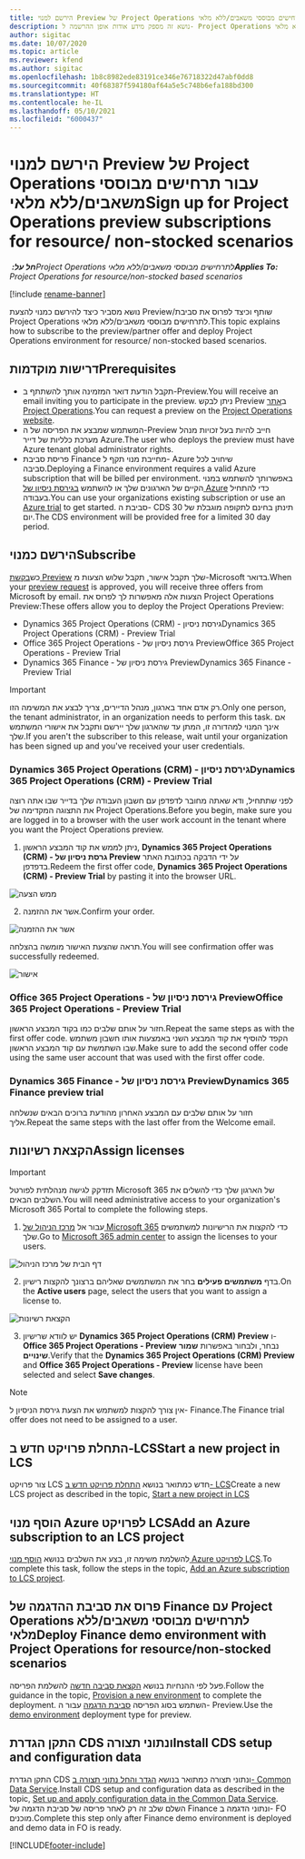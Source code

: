 ```yaml
---
title: הירשם למנוי Preview של Project Operations עבור תרחישים מבוססי משאבים/ללא מלאי
description: נושא זה מספק מידע אודות אופן ההרשמה ל- Project Operations ופריסה שלו עבור תרחישים מבוססי משאבים/ללא מלאי.
author: sigitac
ms.date: 10/07/2020
ms.topic: article
ms.reviewer: kfend
ms.author: sigitac
ms.openlocfilehash: 1b8c8982ede83191ce346e76718322d47abf0dd8
ms.sourcegitcommit: 40f68387f594180af64a5e5c748b6efa188bd300
ms.translationtype: HT
ms.contentlocale: he-IL
ms.lasthandoff: 05/10/2021
ms.locfileid: "6000437"
---
```

# <a name="sign-up-for-project-operations-preview-subscriptions-for-resource-non-stocked-scenarios"></a><span data-ttu-id="f7fc9-103">הירשם למנוי Preview של Project Operations עבור תרחישים מבוססי משאבים/ללא מלאי</span><span class="sxs-lookup"><span data-stu-id="f7fc9-103">Sign up for Project Operations preview subscriptions for resource/ non-stocked scenarios</span></span>

<span data-ttu-id="f7fc9-104">_**חל על:** ‏Project Operations לתרחישים מבוססי משאבים/ללא מלאי_</span><span class="sxs-lookup"><span data-stu-id="f7fc9-104">_**Applies To:** Project Operations for resource/non-stocked based scenarios_</span></span>

[!include [rename-banner](~/includes/cc-data-platform-banner.md)]

<span data-ttu-id="f7fc9-105">נושא מסביר כיצד להירשם כמנוי להצעת Preview/שותף וכיצד לפרוס את סביבת Project Operations לתרחישים מבוססי משאבים/ללא מלאי.</span><span class="sxs-lookup"><span data-stu-id="f7fc9-105">This topic explains how to subscribe to the preview/partner offer and deploy Project Operations environment for resource/ non-stocked based scenarios.</span></span>

## <a name="prerequisites"></a><span data-ttu-id="f7fc9-106">דרישות מוקדמות</span><span class="sxs-lookup"><span data-stu-id="f7fc9-106">Prerequisites</span></span>

- <span data-ttu-id="f7fc9-107">תקבל הודעת דואר המזמינה אותך להשתתף ב-Preview.</span><span class="sxs-lookup"><span data-stu-id="f7fc9-107">You will receive an email inviting you to participate in the preview.</span></span> <span data-ttu-id="f7fc9-108">ניתן לבקש Preview ב[אתר Project Operations](https://dynamics.microsoft.com/en-us/project-operations/overview/).</span><span class="sxs-lookup"><span data-stu-id="f7fc9-108">You can request a preview on the [Project Operations website](https://dynamics.microsoft.com/en-us/project-operations/overview/).</span></span>
- <span data-ttu-id="f7fc9-109">המשתמש שמבצע את הפריסה של ה-Preview חייב להיות בעל זכויות מנהל מערכת כלליות של דייר Azure.</span><span class="sxs-lookup"><span data-stu-id="f7fc9-109">The user who deploys the preview must have Azure tenant global administrator rights.</span></span>
- <span data-ttu-id="f7fc9-110">פריסת סביבת Finance מחייבת מנוי תקף ל- Azure שיחויב לכל סביבה.</span><span class="sxs-lookup"><span data-stu-id="f7fc9-110">Deploying a Finance environment requires a valid Azure subscription that will be billed per environment.</span></span> <span data-ttu-id="f7fc9-111">באפשרותך להשתמש במנוי הקיים של הארגונים שלך או להשתמש [בגירסת ניסיון של Azure](https://azure.microsoft.com/en-us/free/) כדי להתחיל בעבודה.</span><span class="sxs-lookup"><span data-stu-id="f7fc9-111">You can use your organizations existing subscription or use an [Azure trial](https://azure.microsoft.com/en-us/free/) to get started.</span></span> <span data-ttu-id="f7fc9-112">סביבת ה- CDS תינתן בחינם לתקופה מוגבלת של 30 יום.</span><span class="sxs-lookup"><span data-stu-id="f7fc9-112">The CDS environment will be provided free for a limited 30 day period.</span></span>

## <a name="subscribe"></a><span data-ttu-id="f7fc9-113">הירשם כמנוי</span><span class="sxs-lookup"><span data-stu-id="f7fc9-113">Subscribe</span></span>

<span data-ttu-id="f7fc9-114">כש[בקשת ‎Preview](https://forms.office.com/FormsPro/Pages/ResponsePage.aspx?id=v4j5cvGGr0GRqy180BHbR56j8lZs0FdAvwT75_WNFyxUMkRDV1NYQU5TNjE2VjhKOVBUNVg2R0s1NC4u) שלך תקבל אישור, תקבל שלוש הצעות מ-Microsoft בדואר.</span><span class="sxs-lookup"><span data-stu-id="f7fc9-114">When your [preview request](https://forms.office.com/FormsPro/Pages/ResponsePage.aspx?id=v4j5cvGGr0GRqy180BHbR56j8lZs0FdAvwT75_WNFyxUMkRDV1NYQU5TNjE2VjhKOVBUNVg2R0s1NC4u) is approved, you will receive three offers from Microsoft by email.</span></span> <span data-ttu-id="f7fc9-115">הצעות אלה מאפשרות לך לפרוס את Project Operations Preview:</span><span class="sxs-lookup"><span data-stu-id="f7fc9-115">These offers allow you to deploy the Project Operations Preview:</span></span>

- <span data-ttu-id="f7fc9-116">Dynamics 365 Project Operations (CRM)‎ - גירסת ניסיון</span><span class="sxs-lookup"><span data-stu-id="f7fc9-116">Dynamics 365 Project Operations (CRM) - Preview Trial</span></span>
- <span data-ttu-id="f7fc9-117">Office 365 Project Operations - גירסת ניסיון של Preview</span><span class="sxs-lookup"><span data-stu-id="f7fc9-117">Office 365 Project Operations - Preview Trial</span></span>
- <span data-ttu-id="f7fc9-118">Dynamics 365 Finance - גירסת ניסיון של Preview</span><span class="sxs-lookup"><span data-stu-id="f7fc9-118">Dynamics 365 Finance - Preview Trial</span></span>

> [!IMPORTANT]
> <span data-ttu-id="f7fc9-119">רק אדם אחד בארגון, מנהל הדיירים, צריך לבצע את המשימה הזו.</span><span class="sxs-lookup"><span data-stu-id="f7fc9-119">Only one person, the tenant administrator, in an organization needs to perform this task.</span></span> <span data-ttu-id="f7fc9-120">אם אינך המנוי למהדורה זו, המתן עד שהארגון שלך יירשם ותקבל את אישורי המשתמש שלך.</span><span class="sxs-lookup"><span data-stu-id="f7fc9-120">If you aren't the subscriber to this release, wait until your organization has been signed up and you've received your user credentials.</span></span>

### <a name="dynamics-365-project-operations-crm---preview-trial"></a><span data-ttu-id="f7fc9-121">Dynamics 365 Project Operations (CRM)‎ - גירסת ניסיון</span><span class="sxs-lookup"><span data-stu-id="f7fc9-121">Dynamics 365 Project Operations (CRM) - Preview Trial</span></span> 

<span data-ttu-id="f7fc9-122">לפני שתתחיל, ודא שאתה מחובר לדפדפן עם חשבון העבודה שלך בדייר שבו אתה רוצה את התצוגה המקדימה של Project Operations.</span><span class="sxs-lookup"><span data-stu-id="f7fc9-122">Before you begin, make sure you are logged in to a browser with the user work account in the tenant where you want the Project Operations preview.</span></span>

1. <span data-ttu-id="f7fc9-123">ניתן לממש את קוד המבצע הראשון, **Dynamics 365 Project Operations (CRM)‎ - גרסת ניסיון של Preview** על ידי הדבקה בכתובת האתר בדפדפן.</span><span class="sxs-lookup"><span data-stu-id="f7fc9-123">Redeem the first offer code, **Dynamics 365 Project Operations (CRM) - Preview Trial** by pasting it into the browser URL.</span></span>

![ממש הצעה](./media/16RedeemFirstOfferNew.png)

2. <span data-ttu-id="f7fc9-125">אשר את ההזמנה.</span><span class="sxs-lookup"><span data-stu-id="f7fc9-125">Confirm your order.</span></span>

![אשר את ההזמנה](./media/17ConfirmOrderNew.png)

<span data-ttu-id="f7fc9-127">תראה שהצעת האישור מומשה בהצלחה.</span><span class="sxs-lookup"><span data-stu-id="f7fc9-127">You will see confirmation offer was successfully redeemed.</span></span>

![אישור](./media/18OrderConfirmationNew.png)

### <a name="office-365-project-operations---preview-trial"></a><span data-ttu-id="f7fc9-129">Office 365 Project Operations - גירסת ניסיון של Preview</span><span class="sxs-lookup"><span data-stu-id="f7fc9-129">Office 365 Project Operations - Preview Trial</span></span>

<span data-ttu-id="f7fc9-130">חזור על אותם שלבים כמו בקוד המבצע הראשון.</span><span class="sxs-lookup"><span data-stu-id="f7fc9-130">Repeat the same steps as with the first offer code.</span></span> <span data-ttu-id="f7fc9-131">הקפד להוסיף את קוד המבצע השני באמצעות אותו חשבון משתמש שבו השתמשת עם קוד המבצע הראשון.</span><span class="sxs-lookup"><span data-stu-id="f7fc9-131">Make sure to add the second offer code using the same user account that was used with the first offer code.</span></span>

### <a name="dynamics-365-finance-preview-trial"></a><span data-ttu-id="f7fc9-132">Dynamics 365 Finance - גירסת ניסיון של Preview</span><span class="sxs-lookup"><span data-stu-id="f7fc9-132">Dynamics 365 Finance preview trial</span></span>

<span data-ttu-id="f7fc9-133">חזור על אותם שלבים עם המבצע האחרון מהודעת ברוכים הבאים שנשלחה אליך.</span><span class="sxs-lookup"><span data-stu-id="f7fc9-133">Repeat the same steps with the last offer from the Welcome email.</span></span>

## <a name="assign-licenses"></a><span data-ttu-id="f7fc9-134">הקצאת רשיונות</span><span class="sxs-lookup"><span data-stu-id="f7fc9-134">Assign licenses</span></span>

> [!IMPORTANT]
> <span data-ttu-id="f7fc9-135">תזדקק לגישה מנהלתית לפורטל Microsoft 365 של הארגון שלך כדי להשלים את השלבים הבאים.</span><span class="sxs-lookup"><span data-stu-id="f7fc9-135">You will need administrative access to your organization's Microsoft 365 Portal to complete the following steps.</span></span>

1. <span data-ttu-id="f7fc9-136">עבור אל [מרכז הניהול של Microsoft 365](https://portal.office.com/) כדי להקצות את הרישיונות למשתמשים שלך.</span><span class="sxs-lookup"><span data-stu-id="f7fc9-136">Go to [Microsoft 365 admin center](https://portal.office.com/) to assign the licenses to your users.</span></span>

![דף הבית של מרכז הניהול](./media/14AdminPortal.png)

2. <span data-ttu-id="f7fc9-138">בדף **משתמשים פעילים** בחר את המשתמשים שאליהם ברצונך להקצות רישיון.</span><span class="sxs-lookup"><span data-stu-id="f7fc9-138">On the **Active users** page, select the users that you want to assign a license to.</span></span>

![הקצאת רשיונות](./media/15AssignLicenses.png)

3. <span data-ttu-id="f7fc9-140">יש לוודא שרישיון **Dynamics 365 Project Operations (CRM) Preview** ו- **Office 365 Project Operations - Preview** נבחר, ולבחור באפשרות **שמור שינויים**.</span><span class="sxs-lookup"><span data-stu-id="f7fc9-140">Verify that the **Dynamics 365 Project Operations (CRM) Preview** and **Office 365 Project Operations - Preview** license have been selected and select **Save changes**.</span></span>

> [!NOTE]
> <span data-ttu-id="f7fc9-141">אין צורך להקצות למשתמש את הצעת גירסת הניסיון ל- Finance.</span><span class="sxs-lookup"><span data-stu-id="f7fc9-141">The Finance trial offer does not need to be assigned to a user.</span></span>

## <a name="start-a-new-project-in-lcs"></a><span data-ttu-id="f7fc9-142">התחלת פרויקט חדש ב-LCS</span><span class="sxs-lookup"><span data-stu-id="f7fc9-142">Start a new project in LCS</span></span>

<span data-ttu-id="f7fc9-143">צור פרויקט LCS חדש כמתואר בנושא [התחלת פרויקט חדש ב- LCS](create-lcs-project.md)</span><span class="sxs-lookup"><span data-stu-id="f7fc9-143">Create a new LCS project as described in the topic, [Start a new project in LCS](create-lcs-project.md)</span></span>

## <a name="add-an-azure-subscription-to-an-lcs-project"></a><span data-ttu-id="f7fc9-144">הוסף מנוי Azure לפרויקט LCS</span><span class="sxs-lookup"><span data-stu-id="f7fc9-144">Add an Azure subscription to an LCS project</span></span>

<span data-ttu-id="f7fc9-145">להשלמת משימה זו, בצע את השלבים בנושא [הוסף מנוי Azure לפרויקט LCS](resource-add-azure-subscription-lcs-project.md).</span><span class="sxs-lookup"><span data-stu-id="f7fc9-145">To complete this task, follow the steps in the topic, [Add an Azure subscription to LCS project](resource-add-azure-subscription-lcs-project.md).</span></span>

## <a name="deploy-finance-demo-environment-with-project-operations-for-resourcenon-stocked-scenarios"></a><span data-ttu-id="f7fc9-146">פרוס את סביבת ההדגמה של Finance עם Project Operations לתרחישים מבוססי משאבים/ללא מלאי‬</span><span class="sxs-lookup"><span data-stu-id="f7fc9-146">Deploy Finance demo environment with Project Operations for resource/non-stocked scenarios</span></span>

<span data-ttu-id="f7fc9-147">פעל לפי ההנחיות בנושא [הקצאת סביבה חדשה](resource-provision-new-environment.md) להשלמת הפריסה.</span><span class="sxs-lookup"><span data-stu-id="f7fc9-147">Follow the guidance in the topic, [Provision a new environment](resource-provision-new-environment.md) to complete the deployment.</span></span> <span data-ttu-id="f7fc9-148">השתמש בסוג הפריסה [סביבת הדגמה](/dynamics365/fin-ops-core/dev-itpro/deployment/deploy-demo-environment) עבור ה- Preview.</span><span class="sxs-lookup"><span data-stu-id="f7fc9-148">Use the [demo environment](/dynamics365/fin-ops-core/dev-itpro/deployment/deploy-demo-environment) deployment type for preview.</span></span> 

## <a name="install-cds-setup-and-configuration-data"></a><span data-ttu-id="f7fc9-149">התקן הגדרת CDS ונתוני תצורה</span><span class="sxs-lookup"><span data-stu-id="f7fc9-149">Install CDS setup and configuration data</span></span>

<span data-ttu-id="f7fc9-150">התקן הגדרת CDS ונתוני תצורה כמתואר בנושא [הגדר והחל נתוני תצורה ב- Common Data Service](resource-apply-pro-setup-config-data.md).</span><span class="sxs-lookup"><span data-stu-id="f7fc9-150">Install CDS setup and configuration data as described in the topic, [Set up and apply configuration data in the Common Data Service](resource-apply-pro-setup-config-data.md).</span></span>
<span data-ttu-id="f7fc9-151">השלם שלב זה רק לאחר פריסה של סביבת הדגמה של Finance ונתוני הדגמה ב- FO מוכנים.</span><span class="sxs-lookup"><span data-stu-id="f7fc9-151">Complete this step only after Finance demo environment is deployed and demo data in FO is ready.</span></span>


[!INCLUDE[footer-include](../includes/footer-banner.md)]